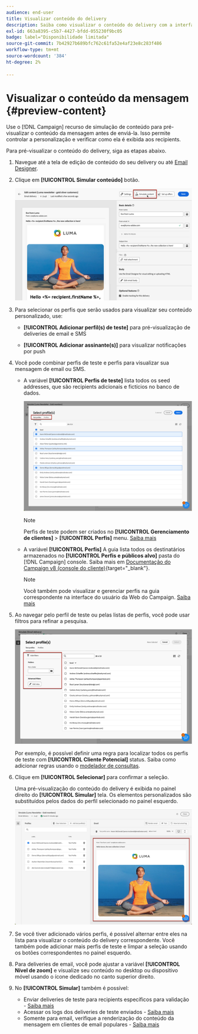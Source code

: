 ```yaml
---
audience: end-user
title: Visualizar conteúdo do delivery
description: Saiba como visualizar o conteúdo do delivery com a interface do usuário da Web do Campaign
exl-id: 663a8395-c5b7-4427-bfdd-055230f9bc05
badge: label="Disponibilidade limitada"
source-git-commit: 7b42927b689bfc762c61fa52e4af23e8c283f486
workflow-type: tm+mt
source-wordcount: '384'
ht-degree: 2%

---
```



# Visualizar o conteúdo da mensagem {#preview-content}

Use o [!DNL Campaign] recurso de simulação de conteúdo para pré-visualizar o conteúdo da mensagem antes de enviá-la. Isso permite controlar a personalização e verificar como ela é exibida aos recipients.

Para pré-visualizar o conteúdo do delivery, siga as etapas abaixo.

1. Navegue até a tela de edição de conteúdo do seu delivery ou até [Email Designer](../email/get-started-email-designer.md).

1. Clique em **[!UICONTROL Simular conteúdo]** botão.

   ![](assets/simulate-button.png)

1. Para selecionar os perfis que serão usados para visualizar seu conteúdo personalizado, use:

   * **[!UICONTROL Adicionar perfil(s) de teste]** para pré-visualização de deliveries de email e SMS

   * **[!UICONTROL Adicionar assinante(s)]** para visualizar notificações por push

1. Você pode combinar perfis de teste e perfis para visualizar sua mensagem de email ou SMS.

   * A variável **[!UICONTROL Perfis de teste]** lista todos os seed addresses, que são recipients adicionais e fictícios no banco de dados.

     ![](assets/simulate-select-profiles.png)

     >[!NOTE]
     >
     >Perfis de teste podem ser criados no **[!UICONTROL Gerenciamento de clientes]** > **[!UICONTROL Perfis]** menu. [Saiba mais](../audience/test-profiles.md#create-test-profiles)

   * A variável **[!UICONTROL Perfis]** A guia lista todos os destinatários armazenados no **[!UICONTROL Perfis e públicos alvo]** pasta do [!DNL Campaign] console. Saiba mais em [Documentação do Campaign v8 (console do cliente)](https://experienceleague.adobe.com/docs/campaign/campaign-v8/audience/view-profiles.html){target="_blank"}.

     >[!NOTE]
     >
     >Você também pode visualizar e gerenciar perfis na guia correspondente na interface do usuário da Web do Campaign. [Saiba mais](../audience/about-recipients.md)

1. Ao navegar pelo perfil de teste ou pelas listas de perfis, você pode usar filtros para refinar a pesquisa.

   ![](assets/simulate-test-profile-filter.png)

   Por exemplo, é possível definir uma regra para localizar todos os perfis de teste com **[!UICONTROL Cliente Potencial]** status. Saiba como adicionar regras usando o [modelador de consultas](../query/query-modeler-overview.md).

1. Clique em **[!UICONTROL Selecionar]** para confirmar a seleção.

   Uma pré-visualização do conteúdo do delivery é exibida no painel direito do **[!UICONTROL Simular]** tela. Os elementos personalizados são substituídos pelos dados do perfil selecionado no painel esquerdo.

   ![](assets/simulate-preview.png)

1. Se você tiver adicionado vários perfis, é possível alternar entre eles na lista para visualizar o conteúdo do delivery correspondente. Você também pode adicionar mais perfis de teste e limpar a seleção usando os botões correspondentes no painel esquerdo.

1. Para deliveries de email, você pode ajustar a variável **[!UICONTROL Nível de zoom]** e visualize seu conteúdo no desktop ou dispositivo móvel usando o ícone dedicado no canto superior direito.

1. No **[!UICONTROL Simular]** também é possível:
   * Enviar deliveries de teste para recipients específicos para validação - [Saiba mais](test-deliveries.md)
   * Acessar os logs dos deliveries de teste enviados - [Saiba mais](test-deliveries.md#access-test-deliveries)
   * Somente para email, verifique a renderização do conteúdo da mensagem em clientes de email populares - [Saiba mais](email-rendering.md)




